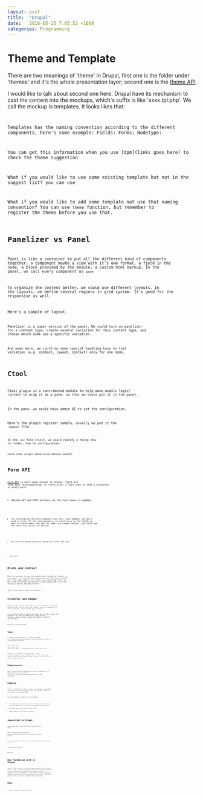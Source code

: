 ```yaml
---
layout: post
title:  "Drupal"
date:   2016-05-25 7:05:52 +1000
categories: Programming
---
```


Theme and Template
=====================
There are two meanings of 'theme' in Drupal, first one is the folder under 'themes' and it's the whole presentation layer; second one is the [theme API](https://api.drupal.org/api/drupal/includes%21theme.inc/function/theme/7.x).

I would like to talk about second one here. Drupal have its mechanism to cast the content into the mockups, which's suffix is like 'xxxx.tpl.php'. We call the mockup is templates. It looks likes that:
<code goes here>

Templates has the naming convention according to the different components, here's some example:
Fields:
Forms:
Nodetype:

You can get this information when you use [dpm](links goes here) to check the theme suggestion

What if you would like to use some existing template but not in the suggest list? you can use

What if you would like to add some template not use that naming convention? You can use `theme` function, but remember to register the theme before you use that.
<code goes here>


Panelizer vs Panel
====================
Panel is like a container to put all the different kind of components together, a component maybe a view with it's own format, a field in the node, a block provided by the module, a custom html markup. In the panel, we call every component as `pane`

To organize the content better, we could use different layouts. In the layouts, we define several regions in grid system. It's good for the responsive as well.

Here's a sample of layout.
<code goes here>

Panelizer is a super version of the panel. We could turn on panelizer for a content type, create several variation for this content type, and choose which node use a specific variation.

And even more, we could do some special handling base on that variation (e.g. content, layout, context) only for one node.

Ctool
==================
Ctool plugin is a contributed module to help make module logic/ content to wrap it as a pane, so that we could put it in the panel.

In the pane, we could have admin UI to set the configuration.

Here's the plugin register sample, usually we put it the `.module` file:
<code goes here>

In the `.inc` file itself, we could clarify 2 thing: how to render, how to configuration:
<code goes here>

Could ctool plugin stand alone without module?

Form API
==================
[Form API](#) is most used concept in Drupal. There are some many technique(trap) in there area. I list some of them I encounter in daily work.

- Method GET and POST matters, as the form token is needed.
<code goes here>

- You could define the form template like this, and remember you don't need to print all the item manually, we could focus on the fields we want to tailer-make, the rest of them (e.g hidden fields), you could use the `render_form_children` to finish:
<code goes here>

- The class attributes should be stored in a array like this
<code goes here>

  - more more

Block and context
==================
Block is container to wrap the content/logic provided by a module, in this aspect, it's like the pane created by ctools. But block could be put in the region based on the context (e.g. content type, URL). You don't need to configure the setting for every panel/node. As all the setting is done in the module itself.

 This is the classic code for the block.
 <code goes here>


Formatter and Widget
===================
Drupal provide a serias field type to us, but sometimes we need some special field, like the map, icon, feature, which is combination of entity reference, existing field type, taxonomy.

In this case, we need to build a new field. And we need to answer two questions, how could we render that in page (we use `formatter`), and how could we update the content in admin UI (we use `widget`).

 We will do that like this:
 <code goes here>


View
===================
I touched `View` in the first week I start using Drupal, so it is most basic advanced concept. View is the query UI to help us retrieve data from the DB.

 `fields`, `type`, `filter`, `order` reflect the `select field1, field2, ... fieldn from table where criteria1 order by key1`

And the `view` is doing more than the SQL GUI, it also provide the exposed filter, contextual filter to let user interact (AJAX). No return result message, header, footer is also very help to better the user experiences.

Preprocessor
===================
Hook is powerful but also headache, you can only remember a few of them (like `hook_menu`, `hook_form_alter`, `hook_html`). I would like to take a separate blog for the preprocessor.


Feature
===================
This is a very powerful concept in Drupal. You can export the setting stored in DB to a file, in Drupal we call that 'Feature'. Feature is very helpful in setup environment.

But in the meantime it generate a lot of problem

- It's impossible to change one feature in the same time, the merge conflict cannot be fix, as the code is generated by the machine.
- Odd status when revert, need review, default.
- Export feature time/ resource consuming.


Javascript in Drupal
====================
We use `drupal_add_js`, and could control the position by `weight`.

Here's a very useful aritcle about `Drupal.behaviors.attach`, we could use context and variable as well.

We could use drupal variable to pass the configuration from admin UI to JS.

Once function in jQuery

more more.


How Foundation work in Drupal
============================
Setup the font size base, use rem to setup breakpoint: small, medium, large, x-large.
Build up the variables (color, font-family)
We put grid in `page.tpl.php` and layout template (used in panel) and any template.
Try to use Foundation class instead of creating customized styling.
If customized styling is needed, it means either create helper class and reuse, or create a component classes and reuse.


Misc
=====================
- phpstorm setup for Drupal give links


